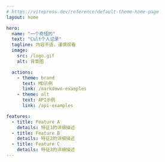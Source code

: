 ```yaml
---
# https://vitepress.dev/reference/default-theme-home-page
layout: home

hero:
  name: "一个奇怪的"
  text: "Cult个人记录"
  tagline: 内容不适，谨慎观看
  image: 
    src: /logo.gif
    alt: 背景图

  actions:
    - theme: brand
      text: MD示例
      link: /markdown-examples
    - theme: alt
      text: API示例
      link: /api-examples

features:
  - title: Feature A
    details: 特征1的详细描述
  - title: Feature B
    details: 特征2的详细描述
  - title: Feature C
    details: 特征3的详细描述
---
```


